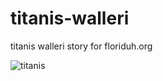 titanis-walleri
===============

titanis walleri story for floriduh.org

![titanis](http://floriduh.org/titanis/img/titanis-walleri.svg)
